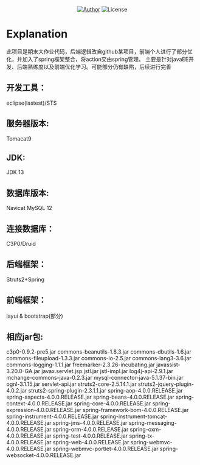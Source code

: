 <p align="center">
<a href="https://liuhongwei3.github.io"><img alt="Author" src="https://img.shields.io/badge/Author-Tadm-pink.svg?style=flat-square"/></a>
<img alt="License" src="https://img.shields.io/apm/l/vim-mode?style=flat-square"/>
</p>

# Explanation
此项目是期末大作业代码，后端逻辑改自github某项目，前端个人进行了部分优化，并加入了spring框架整合，将action交由spring管理。
主要是针对javaEE开发、后端熟练度以及前端优化学习。可能部分仍有缺陷，后续进行完善
## 开发工具：       
eclipse(lastest)/STS
## 服务器版本:      
Tomacat9
## JDK:            
JDK 13
## 数据库版本:      
Navicat MySQL 12
## 连接数据库：   	
C3P0/Druid
## 后端框架：     	
Struts2+Spring
## 前端框架：     	
layui & bootstrap(部分)
## 相应jar包:      	
c3p0-0.9.2-pre5.jar
commons-beanutils-1.8.3.jar
commons-dbutils-1.6.jar
commons-fileupload-1.3.3.jar
commons-io-2.5.jar
commons-lang3-3.6.jar
commons-logging-1.1.1.jar
freemarker-2.3.26-incubating.jar
javassist-3.20.0-GA.jar
javax.servlet.jsp.jstl.jar
jstl-impl.jar
log4j-api-2.9.1.jar
mchange-commons-java-0.2.3.jar
mysql-connector-java-5.1.37-bin.jar
ognl-3.1.15.jar
servlet-api.jar
struts2-core-2.5.14.1.jar
struts2-jquery-plugin-4.0.2.jar
struts2-spring-plugin-2.3.1.1.jar
spring-aop-4.0.0.RELEASE.jar
spring-aspects-4.0.0.RELEASE.jar
spring-beans-4.0.0.RELEASE.jar
spring-context-4.0.0.RELEASE.jar
spring-core-4.0.0.RELEASE.jar
spring-expression-4.0.0.RELEASE.jar
spring-framework-bom-4.0.0.RELEASE.jar
spring-instrument-4.0.0.RELEASE.jar
spring-instrument-tomcat-4.0.0.RELEASE.jar
spring-jms-4.0.0.RELEASE.jar
spring-messaging-4.0.0.RELEASE.jar
spring-orm-4.0.0.RELEASE.jar
spring-oxm-4.0.0.RELEASE.jar
spring-test-4.0.0.RELEASE.jar
spring-tx-4.0.0.RELEASE.jar
spring-web-4.0.0.RELEASE.jar
spring-webmvc-4.0.0.RELEASE.jar
spring-webmvc-portlet-4.0.0.RELEASE.jar
spring-websocket-4.0.0.RELEASE.jar
